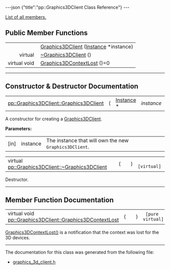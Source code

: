 ---json {"title":"pp::Graphics3DClient Class Reference"} ---

[List of all members.](/docs/native-client/pepper_stable/cpp/classpp_1_1_graphics3_d_client-members/)

Public Member Functions
-----------------------

<table><tbody><tr class="odd"><td style="text-align: right;"> </td><td><a href="/docs/native-client/pepper_stable/cpp/classpp_1_1_graphics3_d_client#af5302a53378a3a02f2a3a7edad5b0841" class="el">Graphics3DClient</a> (<a href="/docs/native-client/pepper_stable/cpp/classpp_1_1_instance/" class="el">Instance</a> *instance)</td></tr><tr class="even"><td style="text-align: right;">virtual </td><td><a href="/docs/native-client/pepper_stable/cpp/classpp_1_1_graphics3_d_client#ae92f30610f425d3e530fc3f9a1276aae" class="el">~Graphics3DClient</a> ()</td></tr><tr class="odd"><td style="text-align: right;">virtual void </td><td><a href="/docs/native-client/pepper_stable/cpp/classpp_1_1_graphics3_d_client#aefef5681c4d39c0deef2d0b83caf77c8" class="el">Graphics3DContextLost</a> ()=0</td></tr></tbody></table>

------------------------------------------------------------------------

Constructor & Destructor Documentation
--------------------------------------

<span id="af5302a53378a3a02f2a3a7edad5b0841" class="anchor" style="margin: 0;"></span>

<table><tbody><tr class="odd"><td><a href="/docs/native-client/pepper_stable/cpp/classpp_1_1_graphics3_d_client#af5302a53378a3a02f2a3a7edad5b0841" class="el">pp::Graphics3DClient::Graphics3DClient</a></td><td>(</td><td><a href="/docs/native-client/pepper_stable/cpp/classpp_1_1_instance/" class="el">Instance</a> * </td><td><em>instance</em></td><td>)</td><td><code> [explicit]</code></td></tr></tbody></table>

A constructor for creating a <a href="/docs/native-client/pepper_stable/cpp/classpp_1_1_graphics3_d_client/" class="el">Graphics3DClient</a>.

**Parameters:**  
<table><tbody><tr class="odd"><td>[in]</td><td>instance</td><td>The instance that will own the new <code>Graphics3DClient</code>.</td></tr></tbody></table>

<span id="ae92f30610f425d3e530fc3f9a1276aae" class="anchor" style="margin: 0;"></span>

<table><tbody><tr class="odd"><td>virtual <a href="/docs/native-client/pepper_stable/cpp/classpp_1_1_graphics3_d_client#ae92f30610f425d3e530fc3f9a1276aae" class="el">pp::Graphics3DClient::~Graphics3DClient</a></td><td>(</td><td></td><td>)</td><td><code> [virtual]</code></td></tr></tbody></table>

Destructor.

------------------------------------------------------------------------

Member Function Documentation
-----------------------------

<span id="aefef5681c4d39c0deef2d0b83caf77c8" class="anchor" style="margin: 0;"></span>

<table><tbody><tr class="odd"><td>virtual void <a href="/docs/native-client/pepper_stable/cpp/classpp_1_1_graphics3_d_client#aefef5681c4d39c0deef2d0b83caf77c8" class="el">pp::Graphics3DClient::Graphics3DContextLost</a></td><td>(</td><td></td><td>)</td><td><code> [pure virtual]</code></td></tr></tbody></table>

<a href="/docs/native-client/pepper_stable/cpp/classpp_1_1_graphics3_d_client#aefef5681c4d39c0deef2d0b83caf77c8" class="el" title="Graphics3DContextLost() is a notification that the context was lost for the 3D devices.">Graphics3DContextLost()</a> is a notification that the context was lost for the 3D devices.

------------------------------------------------------------------------

The documentation for this class was generated from the following file:

-   <a href="/docs/native-client/pepper_stable/cpp/graphics__3d__client_8h/" class="el">graphics_3d_client.h</a>

